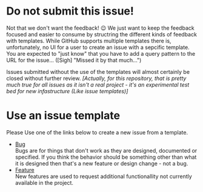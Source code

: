 # Do not submit this issue!
Not that we don't want the feedback! :wink: We just want to keep the feedback focused and easier to consume by structring the different kinds of feedback with templates. While GitHub supports multiple templates there is, unfortunately, no UI for a user to create an issue with a sepcific template. You are expected to "just know" that you have to add a query pattern to the URL for the issue... ([Sigh] "Missed it by that much...")

Issues submitted without the use of the templates will almost certainly be closed without further review.
_[Actually, for this repository, that is pretty much true for all issues as it isn't a real project - it's an experimental test bed for new infastructure (Like issue templates)]_

# Use an issue template
Please Use one of the links below to create a new issue from a template.

* [Bug](https://github.com/UbiquityDotNET/CommandLineParsing/issues/new?template=bug.md)  
Bugs are for things that don't work as they are designed, documented or specified. If you think the behavior should be something other than what it is designed then that's a new feature or design change - not a bug.
* [Feature](https://github.com/UbiquityDotNET/CommandLineParsing/issues/new?template=newfeature.md)  
New features are used to request additional functionallity not currently available in the project.
